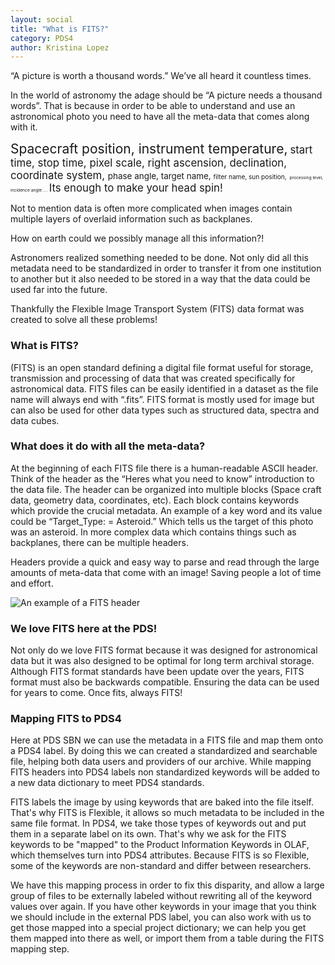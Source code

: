 ```yaml
---
layout: social
title: "What is FITS?"
category: PDS4
author: Kristina Lopez
---
```


“A picture is worth a thousand words.” We’ve all heard it countless times. 

In the world of astronomy the adage should be “A picture needs a thousand words”. That is because in order to be able to understand and use an astronomical photo you need to have all the meta-data that comes along with it. 

<span style="font-size:1.5em;"> Spacecraft position, instrument temperature,</span> <span style="font-size:1.2em;"> start time, stop time, pixel scale, <span style="font-size:1em;"> right ascension, declination, coordinate system,</span> <span style="font-size:.8em;"> phase angle, target name, </span><span style="font-size:.6em;"> filter name, sun position,</span> <span style="font-size:.4em;"> processing level, incidence angle …. </span>Its enough to make your head spin! 

Not to mention data is often more complicated when images contain multiple layers of overlaid information such as backplanes.

How on earth could we possibly manage all this information?! 

Astronomers realized something needed to be done. Not only did all this metadata need to be standardized in order to transfer it from one institution to another but it also needed to be stored in a way that the data could be used far into the future.

Thankfully the Flexible Image Transport System (FITS) data format was created to solve all these problems! 

### What is FITS?

(FITS) is an open standard defining a digital file format useful for storage, transmission and processing of data that was created specifically for astronomical data. FITS files can be easily identified in a dataset as the file name will always end with “.fits”. FITS format is mostly used for image but can also be used for other data types such as structured data, spectra and data cubes.

### What does it do with all the meta-data?   

At the beginning of each FITS file there is a human-readable ASCII header. Think of the header as the “Heres what you need to know” introduction to the data file. The header can be organized into multiple blocks (Space craft data, geometry data, coordinates, etc). Each block contains keywords which provide the crucial metadata. An example of a key word and its value could be “Target_Type: = Asteroid.” Which tells us the target of this photo was an asteroid. In more complex data which contains things such as backplanes, there can be multiple headers. 

Headers provide a quick and easy way to parse and read through the large amounts of meta-data that come with an image! Saving people a lot of time and effort.  

![An example of a FITS header](https://pdsregistryimages.psi.edu/tips/What-is-FITS/header.png)

### We love FITS here at the PDS! 

Not only do we love FITS format because it was designed for astronomical data but it was also designed to be optimal for long term archival storage. Although FITS format standards have been update over the years, FITS format must also be backwards compatible. Ensuring the data can be used for years to come. Once fits, always FITS!

### Mapping FITS to PDS4 


Here at PDS SBN we can use the metadata in a FITS file and map them onto a PDS4 label. By doing this we can created a standardized and searchable file, helping both data users and providers of our archive. While mapping FITS headers into PDS4 labels non standardized keywords will be added to a new data dictionary to meet PDS4 standards. 


FITS labels the image by using keywords that are baked into the file itself. That's why FITS is Flexible, it allows so much metadata to be included in the same file format. In PDS4, we take those types of keywords out and put them in a separate label on its own. That's why we ask for the FITS keywords to be "mapped" to the Product Information Keywords in OLAF, which themselves turn into PDS4 attributes. Because FITS is so Flexible, some of the keywords are non-standard and differ between researchers.

We have this mapping process in order to fix this disparity, and allow a large group of files to be externally labeled without rewriting all of the keyword values over again. If you have other keywords in your image that you think we should include in the external PDS label, you can also work with us to get those mapped into a special project dictionary; we can help you get them mapped into there as well, or import them from a table during the FITS mapping step.